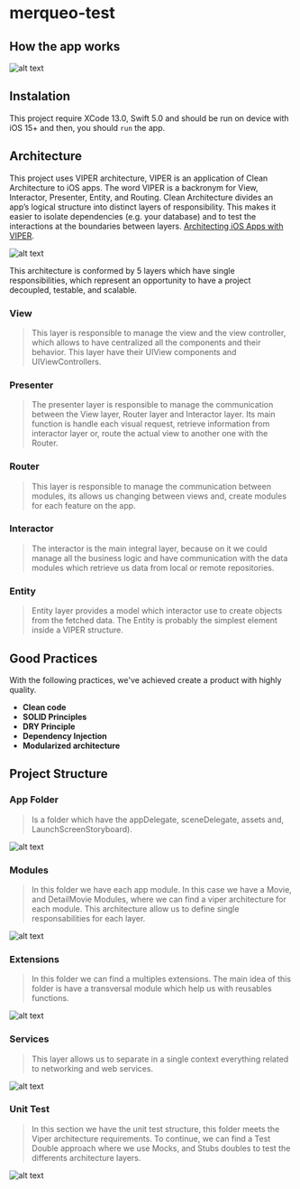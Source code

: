 # merqueo-test

## How the app works

![alt text](https://github.com/brayammora/merqueo-test/blob/main/merqueo-test/Screenshots/AppWorking.gif)

## Instalation
This project require XCode 13.0, Swift 5.0 and should be run on device with iOS 15+ and then, you should `run` the app.

## Architecture
This project uses VIPER architecture, VIPER is an application of Clean Architecture to iOS apps. The word VIPER is a backronym for View, Interactor, Presenter, Entity, and Routing. Clean Architecture divides an app’s logical structure into distinct layers of responsibility. This makes it easier to isolate dependencies (e.g. your database) and to test the interactions at the boundaries between layers. [Architecting iOS Apps with VIPER](https://www.objc.io/issues/13-architecture/viper/).

![alt text](https://miro.medium.com/max/1021/1*6W73TuYu1DWi9JY4_Uh8aA.png)

This architecture is conformed by 5 layers which have single responsibilities, which represent an opportunity to have a project decoupled, testable, and scalable.

### View
> This layer is responsible to manage the view and the view controller, which allows to have centralized all the components and their behavior. This layer have their UIView components and UIViewControllers.

### Presenter
> The presenter layer is responsible to manage the communication between the View layer, Router layer and Interactor layer. Its main function is handle each visual request, retrieve information from interactor layer or, route the actual view to another one with the Router.

### Router
> This layer is responsible to manage the communication between modules, its allows us changing between views and, create modules for each feature on the app.

### Interactor
> The interactor is the main integral layer, because on it we could manage all the business logic and have communication with the data modules which retrieve us data from local or remote repositories.

### Entity 
> Entity layer provides a model which interactor use to create objects from the fetched data. The Entity is probably the simplest element inside a VIPER structure.

## Good Practices
With the following practices, we've achieved create a product with highly quality.
- **Clean code**
- **SOLID Principles**
- **DRY Principle**
- **Dependency Injection**
- **Modularized architecture**

## Project Structure

### App Folder
> Is a folder which have the appDelegate, sceneDelegate, assets and, LaunchScreenStoryboard).

![alt text](https://github.com/brayammora/merqueo-test/blob/main/merqueo-test/Screenshots/AppCapture.png)

### Modules
> In this folder we have each app module. In this case we have a Movie, and DetailMovie Modules, where we can find a viper architecture for each module. This architecture allow us to define single responsabilities for each layer.

![alt text](https://github.com/brayammora/merqueo-test/blob/main/merqueo-test/Screenshots/ModulesCapture.png)

### Extensions
> In this folder we can find a multiples extensions. The main idea of this folder is have a transversal module which help us with reusables functions.

![alt text](https://github.com/brayammora/merqueo-test/blob/main/merqueo-test/Screenshots/ExtensionsCapture.png)

### Services
> This layer allows us to separate in a single context everything related to networking and web services.

![alt text](https://github.com/brayammora/merqueo-test/blob/main/merqueo-test/Screenshots/ServicesCapture.png)

### Unit Test
> In this section we have the unit test structure, this folder meets the Viper architecture requirements. To continue, we can find a Test Double approach where we use Mocks, and Stubs doubles to test the differents architecture layers.

![alt text](https://github.com/brayammora/merqueo-test/blob/main/merqueo-test/Screenshots/UnitTestCapture.png)
